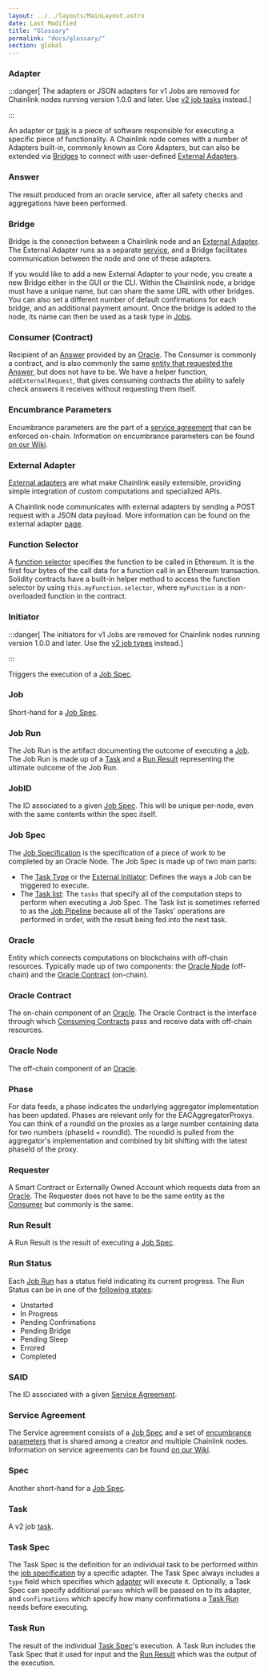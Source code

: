 ```yaml
---
layout: ../../layouts/MainLayout.astro
date: Last Modified
title: "Glossary"
permalink: "docs/glossary/"
section: global
---
```


### Adapter

:::danger[ The adapters or JSON adapters for v1 Jobs are removed for Chainlink nodes running version 1.0.0 and later. Use [v2 job tasks](/chainlink-nodes/oracle-jobs/task-types/tasks/) instead.]

:::

An adapter or [task](#task) is a piece of software responsible for executing a specific piece of functionality. A Chainlink node comes with a number of Adapters built-in, commonly known as Core Adapters, but can also be extended via [Bridges](/chainlink-nodes/external-adapters/node-operators/) to connect with user-defined [External Adapters](#external-adapter).

### Answer

The result produced from an oracle service, after all safety checks and aggregations have been performed.

### Bridge

Bridge is the connection between a Chainlink node and an [External Adapter](#external-adapter). The External Adapter runs as a separate [service](https://en.wikipedia.org/wiki/Service-oriented_architecture), and a Bridge facilitates communication between the node and one of these adapters.

If you would like to add a new External Adapter to your node, you create a new Bridge either in the GUI or the CLI. Within the Chainlink node, a bridge must have a unique name, but can share the same URL with other bridges. You can also set a different number of default confirmations for each bridge, and an additional payment amount. Once the bridge is added to the node, its name can then be used as a task type in [Jobs](/chainlink-nodes/oracle-jobs/jobs/).

### Consumer (Contract)

Recipient of an [Answer](#answer) provided by an [Oracle](#oracle). The Consumer is commonly a contract, and is also commonly the same [entity that requested the Answer](#requester), but does not have to be. We have a helper function, ` addExternalRequest`, that gives consuming contracts the ability to safely check answers it receives without requesting them itself.

### Encumbrance Parameters

Encumbrance parameters are the part of a [service agreement](#service-agreement) that can be enforced on-chain. Information on encumbrance parameters can be found <a href="https://github.com/smartcontractkit/chainlink/wiki/Service-Agreements-and-the-Coordinator-Contract" target="_blank">on our Wiki</a>.

### External Adapter

[External adapters](https://github.com/smartcontractkit/chainlink/wiki/External-Adapters) are what make Chainlink easily extensible, providing simple integration of custom computations and specialized APIs.

A Chainlink node communicates with external adapters by sending a POST request with a JSON data payload. More information can be found on the external adapter [page](/chainlink-nodes/external-adapters/external-adapters).

### Function Selector

A [function selector](https://docs.soliditylang.org/en/develop/abi-spec.html#function-selector) specifies the function to be called in Ethereum. It is the first four bytes of the call data for a function call in an Ethereum transaction. Solidity contracts have a built-in helper method to access the function selector by using `this.myFunction.selector`, where `myFunction` is a non-overloaded function in the contract.

### Initiator

:::danger[ The initiators for v1 Jobs are removed for Chainlink nodes running version 1.0.0 and later. Use the [v2 job types](/chainlink-nodes/oracle-jobs/jobs/) instead.]

:::

Triggers the execution of a [Job Spec](#job-spec).

### Job

Short-hand for a [Job Spec](#job-spec).

### Job Run

The Job Run is the artifact documenting the outcome of executing a [Job](#job). The Job Run is made up of a [Task](#task) and a [Run Result](#run-result) representing the ultimate outcome of the Job Run.

### JobID

The ID associated to a given [Job Spec](#job-spec). This will be unique per-node, even with the same contents within the spec itself.

### Job Spec

The [Job Specification](/chainlink-nodes/oracle-jobs/jobs/) is the specification of a piece of work to be completed by an Oracle Node. The Job Spec is made up of two main parts:

- The [Task Type](/chainlink-nodes/oracle-jobs/jobs#shared-fields) or the [External Initiator](/chainlink-nodes/external-initiators/external-initiators-introduction/): Defines the ways a Job can be triggered to execute.
- The [Task list](#task-spec): The `tasks` that specify all of the computation steps to perform when executing a Job Spec. The Task list is sometimes referred to as the [Job Pipeline](/chainlink-nodes/oracle-jobs/task-types/pipelines) because all of the Tasks' operations are performed in order, with the result being fed into the next task.

### Oracle

Entity which connects computations on blockchains with off-chain resources. Typically made up of two components: the [Oracle Node](#oracle-node) (off-chain) and the [Oracle Contract](#oracle-contract) (on-chain).

### Oracle Contract

The on-chain component of an [Oracle](#oracle). The Oracle Contract is the interface through which [Consuming Contracts](#consumer-contract) pass and receive data with off-chain resources.

### Oracle Node

The off-chain component of an [Oracle](#oracle).

### Phase

For data feeds, a phase indicates the underlying aggregator implementation has been updated. Phases are relevant only for the EACAggregatorProxys. You can think of a roundId on the proxies as a large number containing data for two numbers (phaseId + roundId). The roundId is pulled from the aggregator's implementation and combined by bit shifting with the latest phaseId of the proxy.

### Requester

A Smart Contract or Externally Owned Account which requests data from an [Oracle](#oracle). The Requester does not have to be the same entity as the [Consumer](#consumer-contract) but commonly is the same.

### Run Result

A Run Result is the result of executing a [Job Spec](#job-spec).

### Run Status

Each [Job Run](#job) has a status field indicating its current progress. The Run Status can be in one of the [following states](https://godoc.org/github.com/smartcontractkit/chainlink/core/store/models/#pkg-constants):

- Unstarted
- In Progress
- Pending Confrimations
- Pending Bridge
- Pending Sleep
- Errored
- Completed

### SAID

The ID associated with a given [Service Agreement](#service-agreement).

### Service Agreement

The Service agreement consists of a [Job Spec](#job-spec) and a set of [encumbrance parameters](#encumbrance-parameters) that is shared among a creator and multiple Chainlink nodes. Information on service agreements can be found [on our Wiki](https://github.com/smartcontractkit/chainlink/wiki/Service-Agreements-and-the-Coordinator-Contract).

### Spec

Another short-hand for a [Job Spec](#job-spec).

### Task

A v2 job [task](/chainlink-nodes/oracle-jobs/task-types/tasks/).

### Task Spec

The Task Spec is the definition for an individual task to be performed within the [job specification](/chainlink-nodes/oracle-jobs/jobs/) by a specific adapter. The Task Spec always includes a `type` field which specifies which [adapter](#adapter) will execute it. Optionally, a Task Spec can specify additional `params` which will be passed on to its adapter, and `confirmations` which specify how many confirmations a [Task Run](#task-run) needs before executing.

### Task Run

The result of the individual [Task Spec](#task-spec)'s execution. A Task Run includes the Task Spec that it used for input and the [Run Result](#run-result) which was the output of the execution.
